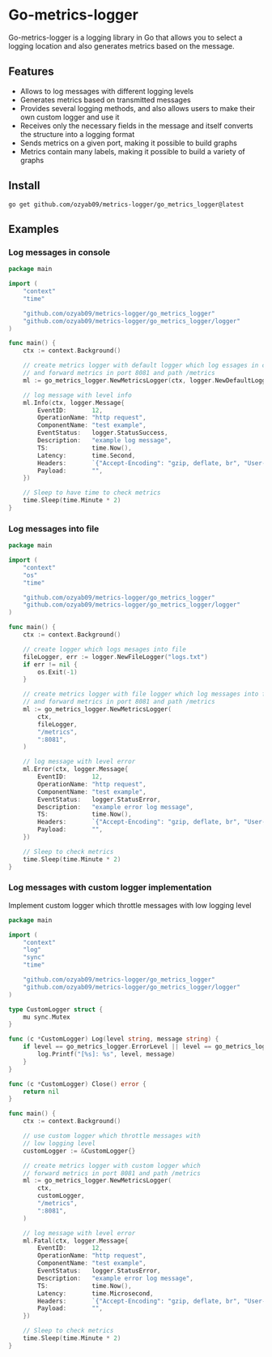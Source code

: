 # Go-metrics-logger
Go-metrics-logger is a 
logging library in Go that allows you to 
select a logging location and also generates
metrics based on the message.
## Features
- Allows to log messages with different logging levels
- Generates metrics based on transmitted messages
- Provides several logging methods, and also allows users to make their own custom logger and use it
- Receives only the necessary fields in the message and itself converts the structure into a logging format
- Sends metrics on a given port, making it possible to build graphs
- Metrics contain many labels, making it possible to build a variety of graphs
## Install
```shell
go get github.com/ozyab09/metrics-logger/go_metrics_logger@latest
```
## Examples
### Log messages in console
```go
package main

import (
	"context"
	"time"

	"github.com/ozyab09/metrics-logger/go_metrics_logger"
	"github.com/ozyab09/metrics-logger/go_metrics_logger/logger"
)

func main() {
	ctx := context.Background()

	// create metrics logger with default logger which log essages in console
	// and forward metrics in port 8081 and path /metrics
	ml := go_metrics_logger.NewMetricsLogger(ctx, logger.NewDefaultLogger(), "/metrics", ":8081")

	// log message with level info
	ml.Info(ctx, logger.Message{
		EventID:       12,
		OperationName: "http request",
		ComponentName: "test example",
		EventStatus:   logger.StatusSuccess,
		Description:   "example log message",
		TS:            time.Now(),
		Latency:       time.Second,
		Headers:       `{"Accept-Encoding": "gzip, deflate, br", "User-Agent": "Mozilla/5.0 (Macintosh; Intel Mac OS X 10_15_7) AppleWebKit/537.36 (KHTML, like Gecko) Chrome/119.0.0.0 Safari/537.36"}`,
		Payload:       "",
	})

	// Sleep to have time to check metrics
	time.Sleep(time.Minute * 2)
}
```
### Log messages into file
```go
package main

import (
	"context"
	"os"
	"time"

	"github.com/ozyab09/metrics-logger/go_metrics_logger"
	"github.com/ozyab09/metrics-logger/go_metrics_logger/logger"
)

func main() {
	ctx := context.Background()

	// create logger which logs mesages into file
	fileLogger, err := logger.NewFileLogger("logs.txt")
	if err != nil {
		os.Exit(-1)
	}

	// create metrics logger with file logger which log messages into file
	// and forward metrics in port 8081 and path /metrics
	ml := go_metrics_logger.NewMetricsLogger(
		ctx,
		fileLogger,
		"/metrics",
		":8081",
	)

	// log message with level error
	ml.Error(ctx, logger.Message{
		EventID:       12,
		OperationName: "http request",
		ComponentName: "test example",
		EventStatus:   logger.StatusError,
		Description:   "example error log message",
		TS:            time.Now(),
		Headers:       `{"Accept-Encoding": "gzip, deflate, br", "User-Agent": "Mozilla/5.0 (Macintosh; Intel Mac OS X 10_15_7) AppleWebKit/537.36 (KHTML, like Gecko) Chrome/119.0.0.0 Safari/537.36"}`,
		Payload:       "",
	})

	// Sleep to check metrics
	time.Sleep(time.Minute * 2)
}
```
### Log messages with custom logger implementation
Implement custom logger which throttle messages with low logging level
```go
package main

import (
	"context"
	"log"
	"sync"
	"time"

	"github.com/ozyab09/metrics-logger/go_metrics_logger"
	"github.com/ozyab09/metrics-logger/go_metrics_logger/logger"
)

type CustomLogger struct {
	mu sync.Mutex
}

func (c *CustomLogger) Log(level string, message string) {
	if level == go_metrics_logger.ErrorLevel || level == go_metrics_logger.FatalLevel {
		log.Printf("[%s]: %s", level, message)
	}
}

func (c *CustomLogger) Close() error {
	return nil
}

func main() {
	ctx := context.Background()

	// use custom logger which throttle messages with
	// low logging level
	customLogger := &CustomLogger{}

	// create metrics logger with custom logger which
	// forward metrics in port 8081 and path /metrics
	ml := go_metrics_logger.NewMetricsLogger(
		ctx,
		customLogger,
		"/metrics",
		":8081",
	)

	// log message with level error
	ml.Fatal(ctx, logger.Message{
		EventID:       12,
		OperationName: "http request",
		ComponentName: "test example",
		EventStatus:   logger.StatusError,
		Description:   "example error log message",
		TS:            time.Now(),
		Latency:       time.Microsecond,
		Headers:       `{"Accept-Encoding": "gzip, deflate, br", "User-Agent": "Mozilla/5.0 (Macintosh; Intel Mac OS X 10_15_7) AppleWebKit/537.36 (KHTML, like Gecko) Chrome/119.0.0.0 Safari/537.36"}`,
		Payload:       "",
	})

	// Sleep to check metrics
	time.Sleep(time.Minute * 2)
}

```